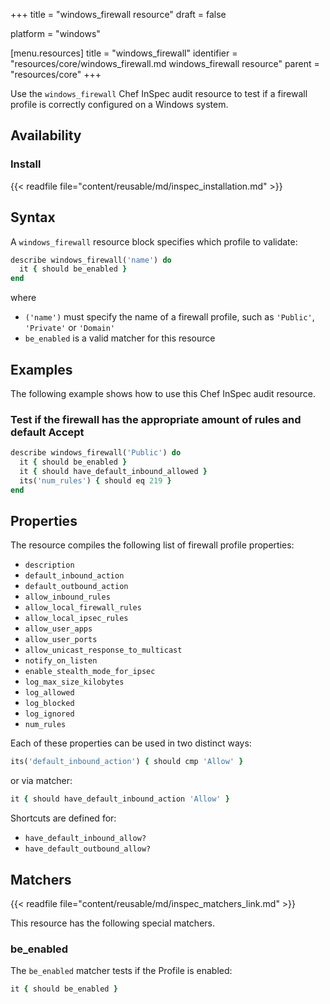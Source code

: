 +++
title = "windows_firewall resource"
draft = false

platform = "windows"

[menu.resources]
    title = "windows_firewall"
    identifier = "resources/core/windows_firewall.md windows_firewall resource"
    parent = "resources/core"
+++

Use the `windows_firewall` Chef InSpec audit resource to test if a firewall profile is correctly configured on a Windows system.

## Availability

### Install

{{< readfile file="content/reusable/md/inspec_installation.md" >}}

## Syntax

A `windows_firewall` resource block specifies which profile to validate:

```ruby
describe windows_firewall('name') do
  it { should be_enabled }
end
```

where

* `('name')` must specify the name of a firewall profile, such as `'Public'`, `'Private'` or `'Domain'`
* `be_enabled` is a valid matcher for this resource


## Examples

The following example shows how to use this Chef InSpec audit resource.

### Test if the firewall has the appropriate amount of rules and default Accept

```ruby
describe windows_firewall('Public') do
  it { should be_enabled }
  it { should have_default_inbound_allowed }
  its('num_rules') { should eq 219 }
end
```

## Properties

The resource compiles the following list of firewall profile properties:

* `description`
* `default_inbound_action`
* `default_outbound_action`
* `allow_inbound_rules`
* `allow_local_firewall_rules`
* `allow_local_ipsec_rules`
* `allow_user_apps`
* `allow_user_ports`
* `allow_unicast_response_to_multicast`
* `notify_on_listen`
* `enable_stealth_mode_for_ipsec`
* `log_max_size_kilobytes`
* `log_allowed`
* `log_blocked`
* `log_ignored`
* `num_rules`

Each of these properties can be used in two distinct ways:

```ruby
its('default_inbound_action') { should cmp 'Allow' }
```

or via matcher:

```ruby
it { should have_default_inbound_action 'Allow' }
```

Shortcuts are defined for:

* `have_default_inbound_allow?`
* `have_default_outbound_allow?`

## Matchers

{{< readfile file="content/reusable/md/inspec_matchers_link.md" >}}

This resource has the following special matchers.

### be_enabled

The `be_enabled` matcher tests if the Profile is enabled:

```ruby
it { should be_enabled }
```
